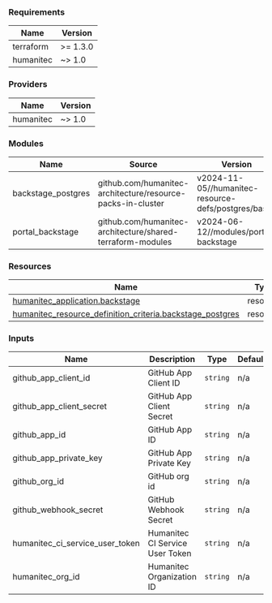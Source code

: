 <!-- BEGIN_TF_DOCS -->
### Requirements

| Name | Version |
|------|---------|
| terraform | >= 1.3.0 |
| humanitec | ~> 1.0 |

### Providers

| Name | Version |
|------|---------|
| humanitec | ~> 1.0 |

### Modules

| Name | Source | Version |
|------|--------|---------|
| backstage\_postgres | github.com/humanitec-architecture/resource-packs-in-cluster | v2024-11-05//humanitec-resource-defs/postgres/basic |
| portal\_backstage | github.com/humanitec-architecture/shared-terraform-modules | v2024-06-12//modules/portal-backstage |

### Resources

| Name | Type |
|------|------|
| [humanitec_application.backstage](https://registry.terraform.io/providers/humanitec/humanitec/latest/docs/resources/application) | resource |
| [humanitec_resource_definition_criteria.backstage_postgres](https://registry.terraform.io/providers/humanitec/humanitec/latest/docs/resources/resource_definition_criteria) | resource |

### Inputs

| Name | Description | Type | Default | Required |
|------|-------------|------|---------|:--------:|
| github\_app\_client\_id | GitHub App Client ID | `string` | n/a | yes |
| github\_app\_client\_secret | GitHub App Client Secret | `string` | n/a | yes |
| github\_app\_id | GitHub App ID | `string` | n/a | yes |
| github\_app\_private\_key | GitHub App Private Key | `string` | n/a | yes |
| github\_org\_id | GitHub org id | `string` | n/a | yes |
| github\_webhook\_secret | GitHub Webhook Secret | `string` | n/a | yes |
| humanitec\_ci\_service\_user\_token | Humanitec CI Service User Token | `string` | n/a | yes |
| humanitec\_org\_id | Humanitec Organization ID | `string` | n/a | yes |
<!-- END_TF_DOCS -->